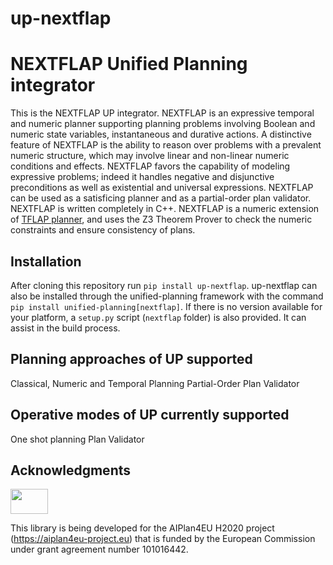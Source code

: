 # up-nextflap
# NEXTFLAP Unified Planning integrator 
This is the NEXTFLAP UP integrator. NEXTFLAP is an expressive temporal and numeric planner supporting planning problems involving Boolean and numeric state variables, instantaneous and durative actions. A distinctive feature of NEXTFLAP is the ability to reason over problems with a prevalent numeric structure, which may involve linear and non-linear numeric conditions and effects. NEXTFLAP favors the capability of modeling expressive problems; indeed it handles negative and disjunctive preconditions as well as existential and universal expressions. NEXTFLAP can be used as a satisficing planner and as a partial-order plan validator. NEXTFLAP is written completely in C++.
NEXTFLAP is a numeric extension of [TFLAP planner](https://grps.webs.upv.es/downloadPaper.php?paperId=238), and uses the Z3 Theorem Prover to check the numeric constraints and ensure consistency of plans.

## Installation
After cloning this repository run ```pip install up-nextflap```. up-nextflap can also be installed through the unified-planning framework with the command ```pip install unified-planning[nextflap]```.
If there is no version available for your platform, a ```setup.py``` script (```nextflap``` folder) is also provided. It can assist in the build process.

## Planning approaches of UP supported
Classical, Numeric and Temporal Planning
Partial-Order Plan Validator

## Operative modes of UP currently supported
One shot planning
Plan Validator

## Acknowledgments

<img src="https://www.aiplan4eu-project.eu/wp-content/uploads/2021/07/euflag.png" width="60" height="40">

This library is being developed for the AIPlan4EU H2020 project (https://aiplan4eu-project.eu) that is funded by the European Commission under grant agreement number 101016442.
